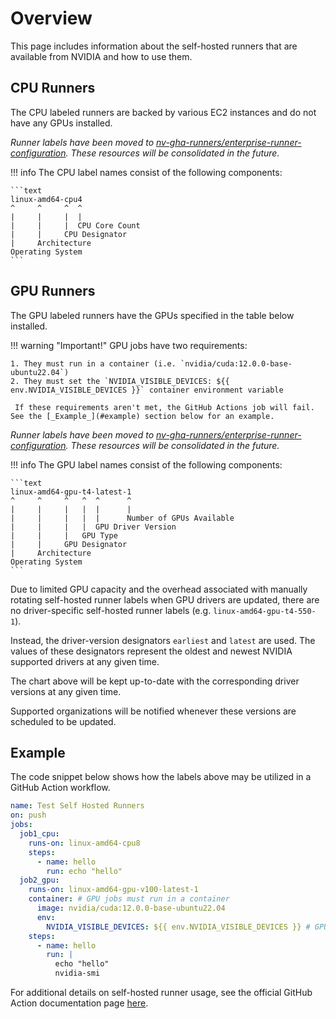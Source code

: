 # Overview

This page includes information about the self-hosted runners that are available from NVIDIA and how to use them.

## CPU Runners

The CPU labeled runners are backed by various EC2 instances and do not have any GPUs installed.

_Runner labels have been moved to [nv-gha-runners/enterprise-runner-configuration](https://github.com/nv-gha-runners/enterprise-runner-configuration). These resources will be consolidated in the future._

<!-- prettier-ignore-start -->
!!! info
    The CPU label names consist of the following components:

    ```text
    linux-amd64-cpu4
    ^     ^     ^  ^
    |     |     |  |
    |     |     |  CPU Core Count
    |     |     CPU Designator
    |     Architecture
    Operating System
    ```
<!-- prettier-ignore-end -->

## GPU Runners

The GPU labeled runners have the GPUs specified in the table below installed.

<!-- prettier-ignore-start -->
!!! warning "Important!"
    GPU jobs have two requirements:

    1. They must run in a container (i.e. `nvidia/cuda:12.0.0-base-ubuntu22.04`)
    2. They must set the `NVIDIA_VISIBLE_DEVICES: ${{ env.NVIDIA_VISIBLE_DEVICES }}` container environment variable

     If these requirements aren't met, the GitHub Actions job will fail. See the [_Example_](#example) section below for an example.
<!-- prettier-ignore-end -->

_Runner labels have been moved to [nv-gha-runners/enterprise-runner-configuration](https://github.com/nv-gha-runners/enterprise-runner-configuration). These resources will be consolidated in the future._

<!-- prettier-ignore-start -->
!!! info
    The GPU label names consist of the following components:

    ```text
    linux-amd64-gpu-t4-latest-1
    ^     ^     ^   ^  ^      ^
    |     |     |   |  |      |
    |     |     |   |  |      Number of GPUs Available
    |     |     |   |  GPU Driver Version
    |     |     |   GPU Type
    |     |     GPU Designator
    |     Architecture
    Operating System
    ```
<!-- prettier-ignore-end -->

Due to limited GPU capacity and the overhead associated with manually rotating self-hosted runner labels when GPU drivers are updated, there are no driver-specific self-hosted runner labels (e.g. `linux-amd64-gpu-t4-550-1`).

Instead, the driver-version designators `earliest` and `latest` are used. The values of these designators represent the oldest and newest NVIDIA supported drivers at any given time.

The chart above will be kept up-to-date with the corresponding driver versions at any given time.

Supported organizations will be notified whenever these versions are scheduled to be updated.

## Example

The code snippet below shows how the labels above may be utilized in a GitHub Action workflow.

```yaml
name: Test Self Hosted Runners
on: push
jobs:
  job1_cpu:
    runs-on: linux-amd64-cpu8
    steps:
      - name: hello
        run: echo "hello"
  job2_gpu:
    runs-on: linux-amd64-gpu-v100-latest-1
    container: # GPU jobs must run in a container
      image: nvidia/cuda:12.0.0-base-ubuntu22.04
      env:
        NVIDIA_VISIBLE_DEVICES: ${{ env.NVIDIA_VISIBLE_DEVICES }} # GPU jobs must set this container env variable
    steps:
      - name: hello
        run: |
          echo "hello"
          nvidia-smi
```

For additional details on self-hosted runner usage, see the official GitHub Action documentation page [here](https://docs.github.com/en/actions/hosting-your-own-runners/using-self-hosted-runners-in-a-workflow).
